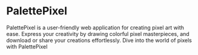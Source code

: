 # PalettePixel
PalettePixel is a user-friendly web application for creating pixel art with ease. Express your creativity by drawing colorful pixel masterpieces, and download or share your creations effortlessly. Dive into the world of pixels with PalettePixel
